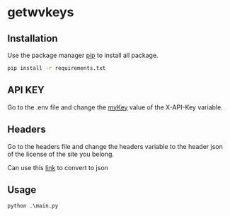 # getwvkeys

## Installation

Use the package manager [pip](https://pip.pypa.io/en/stable/) to install all package.

```bash
pip install -r requirements.txt
```

## API KEY

Go to the .env file and change the [myKey](http://getwvkeys.cc/) value of the X-API-Key variable.

## Headers

Go to the headers file and change the headers variable to the header json of the license of the site you belong.

Can use this [link](https://curlconverter.com) to convert to json

## Usage

```python
python .\main.py
```
